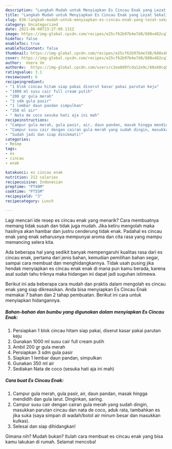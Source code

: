```yaml
---
description: "Langkah Mudah untuk Menyiapkan Es Cincau Enak yang Lezat Sekali"
title: "Langkah Mudah untuk Menyiapkan Es Cincau Enak yang Lezat Sekali"
slug: 830-langkah-mudah-untuk-menyiapkan-es-cincau-enak-yang-lezat-sekali
category: Uncategorized
date: 2021-06-08T23:27:09.131Z
image: https://img-global.cpcdn.com/recipes/e25cf62b97b4e7d8/680x482cq70/es-cincau-enak-foto-resep-utama.jpg
hideToc: false
enableToc: true
enableTocContent: false
thumbnail: https://img-global.cpcdn.com/recipes/e25cf62b97b4e7d8/680x482cq70/es-cincau-enak-foto-resep-utama.jpg
cover: https://img-global.cpcdn.com/recipes/e25cf62b97b4e7d8/680x482cq70/es-cincau-enak-foto-resep-utama.jpg
author:  Veera Ve
authorAv:  https://img-global.cpcdn.com/users/c2ea0d9fcda12e9c/60x60cq50/avatar.jpg
ratingvalue: 3.1
reviewcount: 6
recipeingredient:
- "1 blok cincau hitam siap pakai diserut kasar pakai parutan keju"
- "1000 ml susu cair full cream putih"
- "200 gr gula merah"
- "3 sdm gula pasir"
- "1 lembar daun pandan simpulkan"
- "350 ml air"
- " Nata de coco sesuka hati aja ini mah"
recipeinstructions:
- "Campur gula merah, gula pasir, air, daun pandan, masak hingga mendidih dan gula larut. Dinginkan, saring."
- "Campur susu cair dengan cairan gula merah yang sudah dingin, masukkan parutan cincau dan nata de coco, aduk rata, tambahkan es jika suka (saya simpan di wadah/botol air minum besar dan masukkan kulkas)."
- "Sudah jadi dan siap dinikmati!"
categories:
- Resep
tags:
- es
- cincau
- enak

katakunci: es cincau enak 
nutrition: 212 calories
recipecuisine: Indonesian
preptime: "PT40M"
cooktime: "PT55M"
recipeyield: "3"
recipecategory: Lunch

---
```



Lagi mencari ide resep es cincau enak yang menarik? Cara membuatnya memang tidak susah dan tidak juga mudah. Jika keliru mengolah maka hasilnya akan hambar dan justru cenderung tidak enak. Padahal es cincau enak yang enak seharusnya mempunyai aroma dan cita rasa yang mampu memancing selera kita.


Ada beberapa hal yang sedikit banyak mempengaruhi kualitas rasa dari es cincau enak, pertama dari jenis bahan, kemudian pemilihan bahan segar, sampai cara membuat dan menghidangkannya. Tidak usah pusing jika hendak menyiapkan es cincau enak enak di mana pun kamu berada, karena asal sudah tahu triknya maka hidangan ini dapat jadi suguhan istimewa.




Berikut ini ada beberapa cara mudah dan praktis dalam mengolah es cincau enak yang siap dikreasikan. Anda bisa menyiapkan Es Cincau Enak memakai 7 bahan dan 2 tahap pembuatan. Berikut ini cara untuk menyiapkan hidangannya.

<!--inarticleads1-->

##### Bahan-bahan dan bumbu yang digunakan dalam menyiapkan Es Cincau Enak:

1. Persiapkan 1 blok cincau hitam siap pakai, diserut kasar pakai parutan keju
1. Gunakan 1000 ml susu cair full cream putih
1. Ambil 200 gr gula merah
1. Persiapkan 3 sdm gula pasir
1. Siapkan 1 lembar daun pandan, simpulkan
1. Gunakan 350 ml air
1. Sediakan  Nata de coco (sesuka hati aja ini mah)




<!--inarticleads2-->

##### Cara buat Es Cincau Enak:

1. Campur gula merah, gula pasir, air, daun pandan, masak hingga mendidih dan gula larut. Dinginkan, saring.
1. Campur susu cair dengan cairan gula merah yang sudah dingin, masukkan parutan cincau dan nata de coco, aduk rata, tambahkan es jika suka (saya simpan di wadah/botol air minum besar dan masukkan kulkas).
1. Selesai dan siap dihidangkan!



Gimana nih? Mudah bukan? Itulah cara membuat es cincau enak yang bisa kamu lakukan di rumah. Selamat mencoba!
